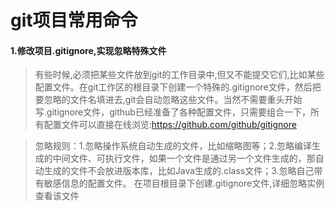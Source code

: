 # git项目常用命令

#### 1.修改项目.gitignore,实现忽略特殊文件

> 有些时候,必须把某些文件放到git的工作目录中,但又不能提交它们,比如某些配置文件。在git工作区的根目录下创建一个特殊的.gitignore文件，然后把要忽略的文件名填进去,git会自动忽略这些文件。当然不需要重头开始写.gitignore文件，github已经准备了各种配置文件，只需要组合一下，所有配置文件可以直接在线浏览:https://github.com/github/gitignore

> 忽略规则：1.忽略操作系统自动生成的文件，比如缩略图等；2.忽略编译生成的中间文件、可执行文件，如果一个文件是通过另一个文件生成的，那自动生成的文件不会放进版本库，比如Java生成的.class文件；3.忽略自己带有敏感信息的配置文件。
> 在项目根目录下创建.gitignore文件,详细忽略实例查看该文件